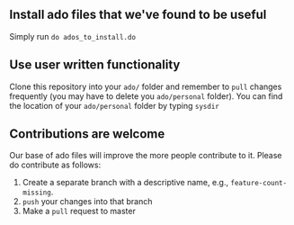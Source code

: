 ## Install ado files that we've found to be useful

Simply run
`do ados_to_install.do`

## Use user written functionality

Clone this repository into your `ado/` folder and remember to `pull` changes frequently (you may have to delete you `ado/personal` folder).
You can find the location of your `ado/personal` folder by typing `sysdir`

## Contributions are welcome
Our base of ado files will improve the more people contribute to it. Please do contribute as follows:

1. Create a separate branch with a descriptive name, e.g., `feature-count-missing`. 
2. `push` your changes into that branch
3. Make a `pull` request to master
